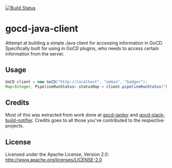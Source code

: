[![Build Status](https://snap-ci.com/ashwanthkumar/gocd-java-client/branch/master/build_image)](https://snap-ci.com/ashwanthkumar/gocd-java-client/branch/master)
# gocd-java-client

Attempt at building a simple Java client for accessing information in GoCD. Specifically built for using in GoCD plugins, who needs to access certain information from the server.

## Usage
```java
GoCD client = new GoCD("http://localhost", "admin", "badger");
Map<Integer, PipelineRunStatus> statusMap = client.pipelineRunStatus("Build-Linux");
```

## Credits
Most of this was extracted from work done at [gocd-janitor](https://github.com/ashwanthkumar/gocd-janitor) and [gocd-slack-build-notifier](https://github.com/ashwanthkumar/gocd-slack-build-notifier). Credits goes to all those you've contributed to the respective projects.

## License
Licensed under the Apache License, Version 2.0: http://www.apache.org/licenses/LICENSE-2.0
